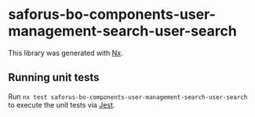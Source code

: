 # saforus-bo-components-user-management-search-user-search

This library was generated with [Nx](https://nx.dev).

## Running unit tests

Run `nx test saforus-bo-components-user-management-search-user-search` to execute the unit tests via [Jest](https://jestjs.io).
